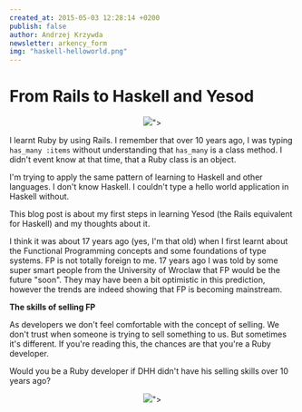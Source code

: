 ```yaml
---
created_at: 2015-05-03 12:28:14 +0200
publish: false
author: Andrzej Krzywda
newsletter: arkency_form
img: "haskell-helloworld.png"
---
```


# From Rails to Haskell and Yesod

<p>
	<figure align="center">
		<img src="<%= src_fit("haskell-helloworld.png") %>">
	</figure>
</p>

I learnt Ruby by using Rails. I remember that over 10 years ago, I was typing `has_many :items` without understanding that `has_many` is a class method. I didn't event know at that time, that a Ruby class is an object.

I'm trying to apply the same pattern of learning to Haskell and other languages. I don't know Haskell. I couldn't type a hello world application in Haskell without. 

This blog post is about my first steps in learning Yesod (the Rails equivalent for Haskell) and my thoughts about it.

<!-- more -->

I think it was about 17 years ago (yes, I'm that old) when I first learnt about the Functional Programming concepts and some foundations of type systems. FP is not totally foreign to me. 17 years ago I was told by some super smart people from the University of Wroclaw that FP would be the future "soon". They may have been a bit optimistic in this prediction, however the trends are indeed showing that FP is becoming mainstream.

**The skills of selling FP**

As developers we don't feel comfortable with the concept of selling. We don't trust when someone is trying to sell something to us. But sometimes it's different. 
If you're reading this, the chances are that you're a Ruby developer. 

Would you be a Ruby developer if DHH didn't have his selling skills over 10 years ago?

<p>
	<figure align="center">
		<img src="<%= src_fit("haskell-typesafe-urls.png") %>">
	</figure>
</p>

